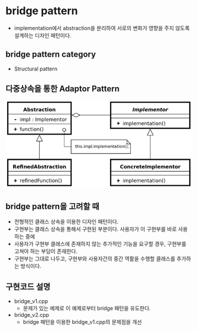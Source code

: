 # bridge pattern
* implementation에서 abstraction을 분리하여 서로의 변화가 영향을 주지 않도록 설계하는 디자인 패턴이다.

## bridge pattern category
* Structural pattern

## 다중상속을 통한 Adaptor Pattern
![bridge](/docs/images/bridge.png)

## bridge pattern을 고려할 때
* 전형적인 클래스 상속을 이용한 디자인 패턴이다.
* 구현부는 클래스 상속을 통해서 구현된 부분이다. 사용자가 이 구현부를 바로 사용하는 중에
* 사용자가 구현부 클래스에 존재하지 않는 추가적인 기능을 요구할 경우, 구현부를 고쳐야 하는 부담이 존재한다.
* 구현부는 그대로 나두고, 구현부와 사용자간의 중간 역활을 수행할 클래스를 추가하는 방식이다.

## 구현코드 설명
* bridge_v1.cpp
	* 문제가 있는 예제로 이 예제로부터 bridge 패턴을 유도한다.
* bridge_v2.cpp
	* bridge 패턴을 이용한 bridge_v1.cpp의 문제점을 개선